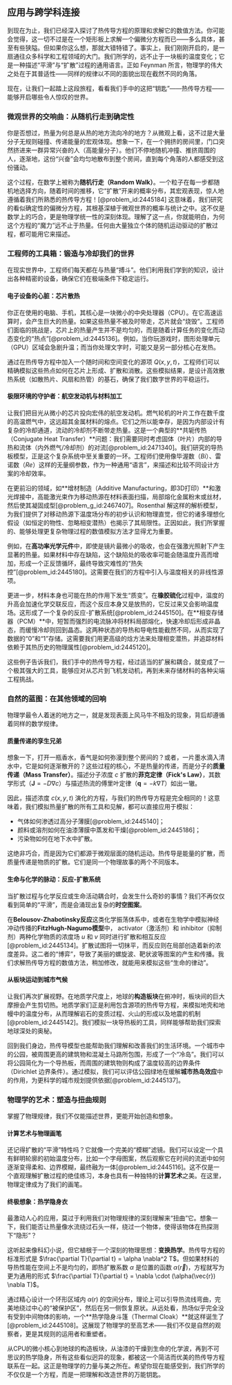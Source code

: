 ## 应用与跨学科连接

到现在为止，我们已经深入探讨了热传导方程的原理和求解它的数值方法。你可能会觉得，这一切不过是在一个矩形板上求解一个偏微分方程而已——多么具体，甚至有些狭隘。但如果你这么想，那就大错特错了。事实上，我们刚刚开启的，是一扇通往众多科学和工程领域的大门。我们所学的，远不止于一块板的温度变化；它是一种描述“平滑”与“扩散”过程的通用语言。正如 Feynman 所言，物理学的伟大之处在于其普适性——同样的规律以不同的面貌出现在截然不同的角落。

现在，让我们一起踏上这段旅程，看看我们手中的这把“钥匙”——热传导方程——能够开启哪些令人惊叹的世界。

### 微观世界的交响曲：从随机行走到确定性

你是否想过，热量为何总是从热的地方流向冷的地方？从微观上看，这不过是大量分子无规则碰撞、传递能量的宏观体现。想象一下，在一个拥挤的房间里，门口突然挤进来一群异常兴奋的人（高能量分子）。他们不停地随机冲撞、推挤周围的人，逐渐地，这份“兴奋”会均匀地散布到整个房间，直到每个角落的人都感受到这份骚动。

这个过程，在数学上被称为**随机行走（Random Walk）**。一个粒子在每一步都随机地选择方向，随着时间的推移，它“扩散”开来的概率分布，其宏观表现，惊人地遵循着我们所熟悉的热传导方程！[@problem_id:2445184] 这意味着，我们研究的看似确定性的偏微分方程，其根基深植于微观世界的概率与统计之中。这不仅是数学上的巧合，更是物理学统一性的深刻体现。理解了这一点，你就能明白，为何这个方程的“魔力”远不止于热量。任何由大量独立个体的随机运动驱动的扩散过程，都可能用它来描述。

### 工程师的工具箱：锻造与冷却我们的世界

在现实世界中，工程师们每天都在与热量“搏斗”。他们利用我们学到的知识，设计出各种精密的设备，确保它们在极端条件下稳定运行。

#### 电子设备的心脏：芯片散热

你正在使用的电脑、手机，其核心是一块微小的中央处理器（CPU）。在它高速运算时，会产生巨大的热量。如果这些热量不被及时带走，芯片就会“烧毁”。工程师们面临的挑战是，芯片上的热量产生并不是均匀的，而是随着计算任务的变化而动态变化的“热点”[@problem_id:2445136]。例如，当你玩游戏时，图形处理单元（GPU）区域会急剧升温；而当你处理文字时，可能又是另一部分核心在发热。

通过在热传导方程中加入一个随时间和空间变化的源项 $Q(x,y,t)$，工程师们可以精确模拟这些热点如何在芯片上形成、扩散和消散。这些模拟结果，是设计高效散热系统（如散热片、风扇和热管）的基石，确保了我们数字世界的平稳运行。

#### 极限环境的守护者：航空发动机与材料加工

让我们把目光从微小的芯片投向宏伟的航空发动机。燃气轮机的叶片工作在数千度的高温燃气中，这远超其金属材料的熔点。它们之所以能幸存，是因为内部设计有复杂的冷却通道，流动的冷却剂不断带走热量。这是一个典型的**共轭传热（Conjugate Heat Transfer）**问题：我们需要同时考虑固体（叶片）内部的导热和流体（内外燃气/冷却剂）的对流[@problem_id:2471340]。我们研究的导热板模型，正是这个复杂系统中至关重要的一环。工程师们使用像毕渥数（$Bi$）、雷诺数（$Re$）这样的无量纲参数，作为一种通用“语言”，来描述和比较不同设计方案的冷却效率。

在更前沿的领域，如**增材制造（Additive Manufacturing，即3D打印）**和激光焊接中，高能激光束作为移动热源在材料表面扫描，局部熔化金属粉末或丝材，然后使其凝固成型[@problem_g_id:2467407]。Rosenthal 解这样的解析模型，为我们提供了对移动热源下温度场分布的初步认识和物理直觉，但它的诸多理想化假设（如恒定的物性、忽略相变潜热）也揭示了其局限性。正因如此，我们所掌握的、能够处理更复杂物理过程的数值模拟方法才显得尤为重要。

例如，在**高功率光学元件**中，即使是镜片最微小的吸收，也会在强激光照射下产生显著的热量。如果材料中存在缺陷，这个缺陷处的吸收率可能会随温度升高而增加，形成一个正反馈循环，最终导致灾难性的“热失控”[@problem_id:2445180]。这需要在我们的方程中引入与温度相关的非线性源项。

更进一步，材料本身也可能在热的作用下发生“质变”。在**橡胶硫化**过程中，温度的升高会加速化学交联反应，而这个反应本身又是放热的，它反过来又会影响温度场。这形成了一个复杂的反应-扩散系统[@problem_id:2445150]。在**相变存储器（PCM）**中，短暂而强烈的电流脉冲将材料局部熔化，快速冷却后形成非晶态，而缓慢冷却则回到晶态。这两种状态的导热和导电性能截然不同，从而实现了数据的“0”和“1”存储。这需要我们用更高级的焓方法来处理相变潜热，并追踪材料依赖于其热历史的物理属性[@problem_id:2445120]。

这些例子告诉我们，我们手中的热传导方程，经过适当的扩展和耦合，就变成了一个极其强大的工具，能够应对从芯片到飞机发动机，再到未来存储材料的各种尖端工程挑战。

### 自然的蓝图：在其他领域的回响

物理学最令人着迷的地方之一，就是发现表面上风马牛不相及的现象，背后却遵循着同样的数学规律。

#### 质量传递的孪生兄弟

想象一下，打开一瓶香水，香气是如何弥漫到整个房间的？或者，一片墨水滴入清水中，它是如何逐渐散开的？这些过程的核心，不是热量的传递，而是分子的**质量传递（Mass Transfer）**。描述分子浓度 $c$ 扩散的**菲克定律（Fick's Law）**，其数学形式（$\mathbf{J} = -D \nabla c$）与描述热流的傅里叶定律（$\mathbf{q} = -k \nabla T$）如出一辙。

因此，描述浓度 $c(x,y,t)$ 演化的方程，与我们的热传导方程是完全相同的！这意味着，我们模拟热量扩散的所有工具和见解，都可以直接应用于模拟：
-   气体如何渗透过高分子薄膜[@problem_id:2445140]；
-   颜料或溶剂如何在油漆薄膜中蒸发和干燥[@problem_id:2445186]；
-   污染物如何在地下水中扩散。

这绝非巧合，而是因为它们都源于微观层面的随机运动。热传导是能量的扩散，而质量传递是物质的扩散。它们是同一个物理故事的两个不同版本。

#### 生命与化学的脉动：反应-扩散系统

当扩散过程与化学反应或生命活动耦合时，会发生什么奇妙的事情？我们不再仅仅看到简单的“平滑”，而是会涌现出复杂的**时空图案**。

在**Belousov-Zhabotinsky反应**这类化学振荡体系中，或者在生物学中模拟神经冲动传播的**FitzHugh-Nagumo模型**中， activator（激活剂）和 inhibitor（抑制剂）两种化学物质的浓度场 $u$ 和 $v$ 同时进行扩散和相互反应[@problem_id:2445134]。扩散试图将一切抹平，而反应则在局部创造着新的浓度差异。这二者的“博弈”，导致了美丽的螺旋波、靶状波等图案的产生和传播。我们求解热传导方程的数值方法，稍加修改，就能用来模拟这些“生命的律动”。

#### 从板块运动到城市气候

让我们再次扩展视野。在地质学尺度上，地球的**构造板块**在俯冲时，板块间的巨大摩擦会产生剪切热。地质学家们正是利用包含源项的热传导方程，来模拟地壳和地幔中的温度分布，从而理解岩石的变质过程、火山的形成以及地震的机制[@problem_id:2445142]。我们模拟一块导热板的工具，同样能够帮助我们探索地球深处的奥秘。

回到我们身边，热传导模型也能帮助我们理解和改善我们的生活环境。一个城市中的公园，被周围更高的建筑物和混凝土马路所包围，形成了一个“冷岛”。我们可以将公园简化为一个导热板，而周围的建筑物则构成了温度较高的边界条件（Dirichlet 边界条件）。通过模拟，我们可以评估公园绿地在缓解**城市热岛效应**中的作用，为更科学的城市规划提供依据[@problem_id:2445137]。

### 物理学的艺术：塑造与扭曲规则

掌握了物理规律，我们不仅能描述世界，更能开始创造和想象。

#### 计算艺术与物理画笔

还记得扩散的“平滑”特性吗？它就像一个完美的“模糊”滤镜。我们可以设定一个具有鲜明轮廓的初始温度分布，比如一个字母图案，然后观察它在时间的流逝中如何逐渐变得柔和、边界模糊，最终融为一体[@problem_id:2445116]。这不仅是一个直观理解扩散过程的绝佳练习，本身也具有一种独特的**计算艺术**之美。在这里，物理定律成为了我们的画笔。

#### 终极想象：热学隐身衣

最激动人心的应用，莫过于利用我们对物理规律的深刻理解来“扭曲”它。想象一下，我们能否让热量像水流绕过石头一样，绕过一个物体，使得该物体在热探测下“隐形”？

这听起来像科幻小说，但它植根于一个深刻的物理思想：**变换热学**。热传导方程的标准形式是 $\frac{\partial T}{\partial t} = \alpha \nabla^2 T$。但如果材料的导热性能在空间上不是均匀的，即热扩散系数 $\alpha$ 是位置的函数 $\alpha(\vec{r})$，方程就写为更为通用的形式 $\frac{\partial T}{\partial t} = \nabla \cdot (\alpha(\vec{r}) \nabla T)$。

通过精心设计一个环形区域内 $\alpha(r)$ 的空间分布，理论上可以引导热流线弯曲，完美地绕过中心的“被保护区”，然后在另一侧恢复原状。从远处看，热场似乎完全没有受到中间物体的影响，一个**热学隐身斗篷（Thermal Cloak）**就这样诞生了[@problem_id:2445108]。这展现了物理学的至高艺术——我们不仅是自然的观察者，更是其规则的运用者和重塑者。

从CPU的微小核心到地球的构造板块，从油漆的干燥到生命的化学波，再到不可思议的热学隐身，所有这些看似迥异的现象，都被这一个简洁而优美的热传导方程联系在一起。这正是物理学的力量与美之所在。希望你现在能感受到，我们所学的不仅仅是一个方程，而是一把理解和改造世界的万能钥匙。